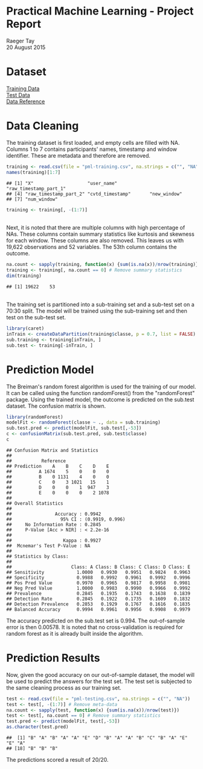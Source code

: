 # Practical Machine Learning - Project Report
Raeger Tay  
20 August 2015  

# Dataset
[Training Data](https://d396qusza40orc.cloudfront.net/predmachlearn/pml-training.csv)  
[Test Data](https://d396qusza40orc.cloudfront.net/predmachlearn/pml-testing.csv)  
[Data Reference](http://groupware.les.inf.puc-rio.br/har)  

# Data Cleaning
The training dataset is first loaded, and empty cells are filled with NA. Columns 1 to 7 contains participants' names, timestamp and window identifier. These are metadata and therefore are removed. 

```r
training <- read.csv(file = "pml-training.csv", na.strings = c("", "NA"))
names(training)[1:7]
```

```
## [1] "X"                    "user_name"            "raw_timestamp_part_1"
## [4] "raw_timestamp_part_2" "cvtd_timestamp"       "new_window"          
## [7] "num_window"
```

```r
training <- training[, -(1:7)]
```

<br>
Next, it is noted that there are multiple columns with high percentage of NAs. These columns contain summary statistics like kurtosis and skewness for each window. These columns are also removed. This leaves us with 19,622 observations and 52 variables. The 53th column contains the outcome.

```r
na.count <- sapply(training, function(x) {sum(is.na(x))/nrow(training)})
training <- training[, na.count == 0] # Remove summary statistics
dim(training)
```

```
## [1] 19622    53
```

<br>
The training set is partitioned into a sub-training set and a sub-test set on a 70:30 split. The model will be trained using the sub-training set and then test on the sub-test set.

```r
library(caret)
inTrain <- createDataPartition(training$classe, p = 0.7, list = FALSE)
sub.training <- training[inTrain, ]
sub.test <- training[-inTrain, ]
```
 
# Prediction Model
The Breiman's random forest algorithm is used for the training of our model. It can be called using the function randomForest() from the "randomForest" package. Using the trained model, the outcome is predicted on the sub.test dataset. The confusion matrix is shown. 

```r
library(randomForest)
modelFit <- randomForest(classe ~ ., data = sub.training)
sub.test.pred <- predict(modelFit, sub.test[,-53])
c <- confusionMatrix(sub.test.pred, sub.test$classe)
c
```

```
## Confusion Matrix and Statistics
## 
##           Reference
## Prediction    A    B    C    D    E
##          A 1674    5    0    0    0
##          B    0 1131    4    0    0
##          C    0    3 1021   15    1
##          D    0    0    1  947    3
##          E    0    0    0    2 1078
## 
## Overall Statistics
##                                          
##                Accuracy : 0.9942         
##                  95% CI : (0.9919, 0.996)
##     No Information Rate : 0.2845         
##     P-Value [Acc > NIR] : < 2.2e-16      
##                                          
##                   Kappa : 0.9927         
##  Mcnemar's Test P-Value : NA             
## 
## Statistics by Class:
## 
##                      Class: A Class: B Class: C Class: D Class: E
## Sensitivity            1.0000   0.9930   0.9951   0.9824   0.9963
## Specificity            0.9988   0.9992   0.9961   0.9992   0.9996
## Pos Pred Value         0.9970   0.9965   0.9817   0.9958   0.9981
## Neg Pred Value         1.0000   0.9983   0.9990   0.9966   0.9992
## Prevalence             0.2845   0.1935   0.1743   0.1638   0.1839
## Detection Rate         0.2845   0.1922   0.1735   0.1609   0.1832
## Detection Prevalence   0.2853   0.1929   0.1767   0.1616   0.1835
## Balanced Accuracy      0.9994   0.9961   0.9956   0.9908   0.9979
```
The accuracy predicted on the sub.test set is 0.994. The out-of-sample error is then 0.00578. It is noted that no cross-validation is required for random forest as it is already built inside the algorithm.

# Prediction Results
Now, given the good accuracy on our out-of-sample dataset, the model will be used to predict the answers for the test set. The test set is subjected to the same cleaning process as our training set.

```r
test <- read.csv(file = "pml-testing.csv", na.strings = c("", "NA"))
test <- test[, -(1:7)] # Remove meta-data
na.count <- sapply(test, function(x) {sum(is.na(x))/nrow(test)})
test <- test[, na.count == 0] # Remove summary statistics
test.pred <- predict(modelFit, test[,-53])
as.character(test.pred)
```

```
##  [1] "B" "A" "B" "A" "A" "E" "D" "B" "A" "A" "B" "C" "B" "A" "E" "E" "A"
## [18] "B" "B" "B"
```

The predictions scored a result of 20/20. 

